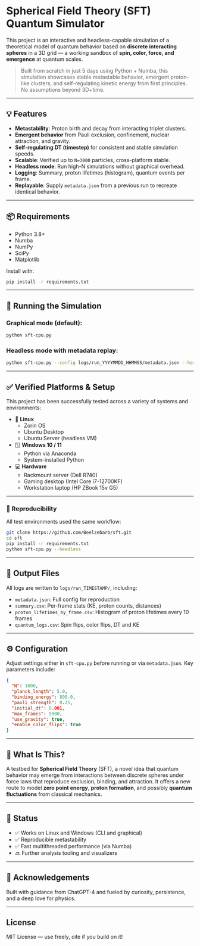 # Spherical Field Theory (SFT) Quantum Simulator

This project is an interactive and headless-capable simulation of a theoretical model of quantum behavior based on **discrete interacting spheres** in a 3D grid — a working sandbox of **spin, color, force, and emergence** at quantum scales.

> Built from scratch in just 5 days using Python + Numba, this simulation showcases stable metastable behavior, emergent proton-like clusters, and self-regulating kinetic energy from first principles. No assumptions beyond 3D+time.

---

## 💡 Features

- **Metastability**: Proton birth and decay from interacting triplet clusters.
- **Emergent behavior** from Pauli exclusion, confinement, nuclear attraction, and gravity.
- **Self-regulating DT (timestep)** for consistent and stable simulation speeds.
- **Scalable**: Verified up to `N=3000` particles, cross-platform stable.
- **Headless mode**: Run high-N simulations without graphical overhead.
- **Logging**: Summary, proton lifetimes (histogram), quantum events per frame.
- **Replayable**: Supply `metadata.json` from a previous run to recreate identical behavior.

---

## 📦 Requirements

- Python 3.8+
- Numba
- NumPy
- SciPy
- Matplotlib

Install with:

```bash
pip install -r requirements.txt
```

---

## 🚀 Running the Simulation

### Graphical mode (default):

```bash
python sft-cpu.py
```

### Headless mode with metadata replay:

```bash
python sft-cpu.py --config logs/run_YYYYMMDD_HHMMSS/metadata.json --headless
```

---

## ✅ Verified Platforms & Setup

This project has been successfully tested across a variety of systems and environments:

- 🐧 **Linux**  
  - Zorin OS  
  - Ubuntu Desktop  
  - Ubuntu Server (headless VM)  
- 🪟 **Windows 10 / 11**  
  - Python via Anaconda  
  - System-installed Python  
- 💻 **Hardware**  
  - Rackmount server (Dell R740)  
  - Gaming desktop (Intel Core i7-12700KF)  
  - Workstation laptop (HP ZBook 15v G5)

---

### 🔁 Reproducibility

All test environments used the same workflow:

```bash
git clone https://github.com/Beelzebarb/sft.git
cd sft
pip install -r requirements.txt
python sft-cpu.py --headless
```

---

## 📁 Output Files

All logs are written to `logs/run_TIMESTAMP/`, including:

- `metadata.json`: Full config for reproduction
- `summary.csv`: Per-frame stats (KE, proton counts, distances)
- `proton_lifetimes_by_frame.csv`: Histogram of proton lifetimes every 10 frames
- `quantum_logs.csv`: Spin flips, color flips, DT and KE

---

## ⚙️ Configuration

Adjust settings either in `sft-cpu.py` before running or via `metadata.json`. Key parameters include:

```json
{
  "N": 1000,
  "planck_length": 5.0,
  "binding_energy": 800.0,
  "pauli_strength": 0.25,
  "initial_dt": 0.001,
  "max_frames": 5000,
  "use_gravity": true,
  "enable_color_flips": true
}
```

---

## 🧠 What Is This?

A testbed for **Spherical Field Theory** (SFT), a novel idea that quantum behavior may emerge from interactions between discrete spheres under force laws that reproduce exclusion, binding, and attraction. It offers a new route to model **zero point energy**, **proton formation**, and possibly **quantum fluctuations** from classical mechanics.

---

## 📍 Status

- ✅ Works on Linux and Windows (CLI and graphical)
- ✅ Reproducible metastability
- ✅ Fast multithreaded performance (via Numba)
- 🔜 Further analysis tooling and visualizers

---

## 🙏 Acknowledgements

Built with guidance from ChatGPT-4 and fueled by curiosity, persistence, and a deep love for physics.

---

## License

MIT License — use freely, cite if you build on it!
